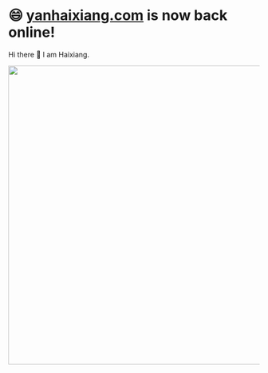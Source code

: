 # 😄 [yanhaixiang.com](https://yanhaixiang.com) is now back online!

Hi there 👋 I am Haixiang.

<img src="https://upload-images.jianshu.io/upload_images/2979799-87ad21589ee06715.png" width="600" alt=""/>
